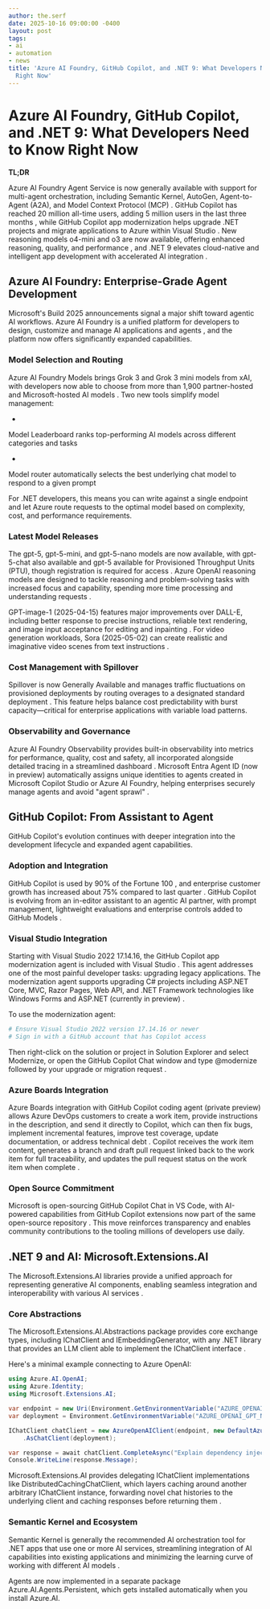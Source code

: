 ```yaml
---
author: the.serf
date: 2025-10-16 09:00:00 -0400
layout: post
tags:
- ai
- automation
- news
title: 'Azure AI Foundry, GitHub Copilot, and .NET 9: What Developers Need to Know
  Right Now'
---
```


# Azure AI Foundry, GitHub Copilot, and .NET 9: What Developers Need to Know Right Now

**TL;DR**


Azure AI Foundry Agent Service is now generally available with support for multi-agent orchestration, including Semantic Kernel, AutoGen, Agent-to-Agent (A2A), and Model Context Protocol (MCP)
. 
GitHub Copilot has reached 20 million all-time users, adding 5 million users in the last three months
, while 
GitHub Copilot app modernization helps upgrade .NET projects and migrate applications to Azure within Visual Studio
. 
New reasoning models o4-mini and o3 are now available, offering enhanced reasoning, quality, and performance
, and 
.NET 9 elevates cloud-native and intelligent app development with accelerated AI integration
.

## Azure AI Foundry: Enterprise-Grade Agent Development

Microsoft's Build 2025 announcements signal a major shift toward agentic AI workflows. 
Azure AI Foundry is a unified platform for developers to design, customize and manage AI applications and agents
, and the platform now offers significantly expanded capabilities.

### Model Selection and Routing


Azure AI Foundry Models brings Grok 3 and Grok 3 mini models from xAI, with developers now able to choose from more than 1,900 partner-hosted and Microsoft-hosted AI models
. Two new tools simplify model management:

- 
Model Leaderboard ranks top-performing AI models across different categories and tasks

- 
Model router automatically selects the best underlying chat model to respond to a given prompt


For .NET developers, this means you can write against a single endpoint and let Azure route requests to the optimal model based on complexity, cost, and performance requirements.

### Latest Model Releases


The gpt-5, gpt-5-mini, and gpt-5-nano models are now available, with gpt-5-chat also available and gpt-5 available for Provisioned Throughput Units (PTU), though registration is required for access
. 
Azure OpenAI reasoning models are designed to tackle reasoning and problem-solving tasks with increased focus and capability, spending more time processing and understanding requests
.


GPT-image-1 (2025-04-15) features major improvements over DALL-E, including better response to precise instructions, reliable text rendering, and image input acceptance for editing and inpainting
. For video generation workloads, 
Sora (2025-05-02) can create realistic and imaginative video scenes from text instructions
.

### Cost Management with Spillover


Spillover is now Generally Available and manages traffic fluctuations on provisioned deployments by routing overages to a designated standard deployment
. This feature helps balance cost predictability with burst capacity—critical for enterprise applications with variable load patterns.

### Observability and Governance


Azure AI Foundry Observability provides built-in observability into metrics for performance, quality, cost and safety, all incorporated alongside detailed tracing in a streamlined dashboard
. 
Microsoft Entra Agent ID (now in preview) automatically assigns unique identities to agents created in Microsoft Copilot Studio or Azure AI Foundry, helping enterprises securely manage agents and avoid "agent sprawl"
.

## GitHub Copilot: From Assistant to Agent

GitHub Copilot's evolution continues with deeper integration into the development lifecycle and expanded agent capabilities.

### Adoption and Integration


GitHub Copilot is used by 90% of the Fortune 100
, and 
enterprise customer growth has increased about 75% compared to last quarter
. 
GitHub Copilot is evolving from an in-editor assistant to an agentic AI partner, with prompt management, lightweight evaluations and enterprise controls added to GitHub Models
.

### Visual Studio Integration


Starting with Visual Studio 2022 17.14.16, the GitHub Copilot app modernization agent is included with Visual Studio
. This agent addresses one of the most painful developer tasks: upgrading legacy applications. 
The modernization agent supports upgrading C# projects including ASP.NET Core, MVC, Razor Pages, Web API, and .NET Framework technologies like Windows Forms and ASP.NET (currently in preview)
.

To use the modernization agent:

```bash
# Ensure Visual Studio 2022 version 17.14.16 or newer
# Sign in with a GitHub account that has Copilot access
```

Then 
right-click on the solution or project in Solution Explorer and select Modernize, or open the GitHub Copilot Chat window and type @modernize followed by your upgrade or migration request
.

### Azure Boards Integration


Azure Boards integration with GitHub Copilot coding agent (private preview) allows Azure DevOps customers to create a work item, provide instructions in the description, and send it directly to Copilot, which can then fix bugs, implement incremental features, improve test coverage, update documentation, or address technical debt
. 
Copilot receives the work item content, generates a branch and draft pull request linked back to the work item for full traceability, and updates the pull request status on the work item when complete
.

### Open Source Commitment


Microsoft is open-sourcing GitHub Copilot Chat in VS Code, with AI-powered capabilities from GitHub Copilot extensions now part of the same open-source repository
. This move reinforces transparency and enables community contributions to the tooling millions of developers use daily.

## .NET 9 and AI: Microsoft.Extensions.AI


The Microsoft.Extensions.AI libraries provide a unified approach for representing generative AI components, enabling seamless integration and interoperability with various AI services
.

### Core Abstractions


The Microsoft.Extensions.AI.Abstractions package provides core exchange types, including IChatClient and IEmbeddingGenerator, with any .NET library that provides an LLM client able to implement the IChatClient interface
.

Here's a minimal example connecting to Azure OpenAI:

```csharp
using Azure.AI.OpenAI;
using Azure.Identity;
using Microsoft.Extensions.AI;

var endpoint = new Uri(Environment.GetEnvironmentVariable("AZURE_OPENAI_ENDPOINT"));
var deployment = Environment.GetEnvironmentVariable("AZURE_OPENAI_GPT_NAME");

IChatClient chatClient = new AzureOpenAIClient(endpoint, new DefaultAzureCredential())
    .AsChatClient(deployment);

var response = await chatClient.CompleteAsync("Explain dependency injection in .NET");
Console.WriteLine(response.Message);
```


Microsoft.Extensions.AI provides delegating IChatClient implementations like DistributedCachingChatClient, which layers caching around another arbitrary IChatClient instance, forwarding novel chat histories to the underlying client and caching responses before returning them
.

### Semantic Kernel and Ecosystem


Semantic Kernel is generally the recommended AI orchestration tool for .NET apps that use one or more AI services, streamlining integration of AI capabilities into existing applications and minimizing the learning curve of working with different AI models
.


Agents are now implemented in a separate package Azure.AI.Agents.Persistent, which gets installed automatically when you install Azure.AI.